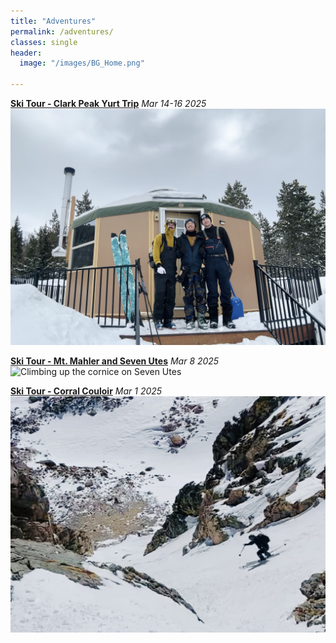 ```yaml
---
title: "Adventures"
permalink: /adventures/
classes: single
header:
  image: "/images/BG_Home.png"

---
```

**[Ski Tour - Clark Peak Yurt Trip](/adventures/adventures_ski-tour-clark-peak-yurt-trip.md)** *Mar 14-16 2025*
![Group Photo](/images/adventures/ski-tour-clark-peak-yurt-trip/group-photo.jpg)

**[Ski Tour - Mt. Mahler and Seven Utes](/adventures/adventures_ski-tour-mt-mahler-and-seven-utes.md)** *Mar 8 2025*
![Climbing up the cornice on Seven Utes](/images/adventures/ski-tour-mt-mahler-and-seven-utes/cornice-accent-to-seven-utes.png "Climbing up the Cornice on Seven Utes")


**[Ski Tour - Corral Couloir](/adventures/adventures_ski-tour-corral-couloir)** *Mar 1 2025*
![Chris skiing Corral Couloir](/images/adventures/ski-tour-corral-couloir/chris-skiing-corral-couloir.jpeg "Chris skiing Corral Couloir")
